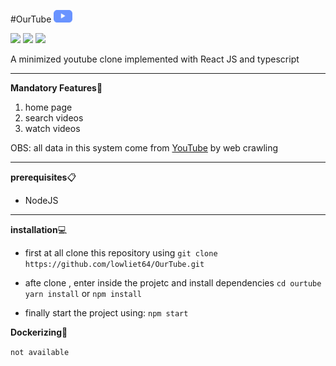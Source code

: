 #OurTube <img src="logo.png" style="height:20px">

![](https://img.shields.io/badge/React⚛%EF%B8%8F-%5E17.0.2-brightgreen)   ![](https://img.shields.io/badge/puppeteer-%5E8.0.0-brightgreen)  ![](https://img.shields.io/badge/styled--components-%5E5.2.3-ff69b4)

A minimized youtube clone implemented with React JS and typescript
****
**Mandatory Features🎯**
 1. home page
 2. search videos
 3. watch videos

OBS: all data in this system come from [YouTube]('https://www.youtube.com/') by web crawling
****
**prerequisites**📋
 - NodeJS
***
**installation**💻

 - first at all clone this repository using 
  ```git clone https://github.com/lowliet64/OurTube.git```

  - afte clone , enter inside the projetc and install dependencies 
  ```cd ourtube```
  ```yarn install``` or ```npm install```

  - finally start the project using:
    ```npm start```


**Dockerizing**🐳

 ```not available```

